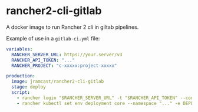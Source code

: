 # rancher2-cli-gitlab

A docker image to run Rancher 2 cli in giltab pipelines.

Example of use in a `gitlab-ci.yml` file:

```yml
variables:
  RANCHER_SERVER_URL: https://your.server/v3
  RANCHER_API_TOKEN: "..."
  RANCHER_PROJECT: "c-xxxxx:project-xxxxx"

production:
  image: jramcast/rancher2-cli-gitlab
  stage: deploy
  script:
    - rancher login "$RANCHER_SERVER_URL" -t "$RANCHER_API_TOKEN" --context $RANCHER_PROJECT --skip-verify
    - rancher kubectl set env deployment core --namespace "..." -e DEPLOY_TIMESTAMP="$(date +%s)"
```